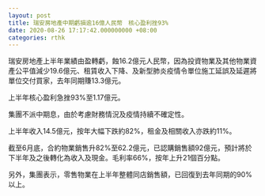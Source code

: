 ```yaml
---
layout: post
title: 瑞安房地產中期虧損逾16億人民幣　核心盈利挫93%
date: 2020-08-26 17:17:42.000000000 +08:00
categories: rthk
---
```


瑞安房地產上半年業績由盈轉虧，蝕16.2億元人民幣，因為投資物業及其他物業資產公平值減少19.6億元、租賃收入下降、及新型肺炎疫情令單位施工延誤及延遲將單位交付買家，去年同期賺13.3億元。

上半年核心盈利急挫93%至1.17億元。

集團不派中期息，由於考慮財務情況及疫情持續不確定性。

上半年收入14.5億元，按年大幅下跌約82%，租金及相關收入亦跌約11%。

截至6月底，合約物業銷售升82%至62.2億元，已認購銷售額92億元，預計將於下半年及之後轉化為收入及現金。毛利率66%，按年上升21個百分點。

另外，集團表示，零售物業在上半年整體同店銷售額，已回復到去年同期的90%以上。
